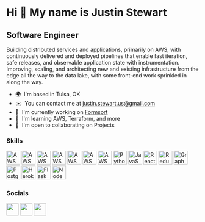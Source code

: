 Hi 👋 My name is Justin Stewart
===============================

Software Engineer
-----------------
Building distributed services and applications, primarily on AWS, with continuously delivered and deployed pipelines that enable fast iteration, safe releases, and observable application state with instrumentation. Improving, scaling, and architecting new and existing infrastructure from the edge all the way to the data lake, with some front-end work sprinkled in along the way.

*   🌍  I'm based in Tulsa, OK
*   ✉️  You can contact me at [justin.stewart.us@gmail.com](mailto:justin.stewart.us@gmail.com)
*   🚀  I'm currently working on [Formsort](http://formsort.com)
*   🧠  I'm learning AWS, Terraform, and more
*   🤝  I'm open to collaborating on Projects

### Skills 
<p align="left">
<a href="https://nodejs.org/en/" target="_blank" rel="noreferrer"><img src="https://github.com/weibeld/aws-icons-svg/blob/f502d5514b22ff5d2e7cc2b0a1faeaef77b60044/q1-2022/Architecture-Service-Icons_01312022/Arch_Compute/48/Arch_AWS-Lambda_48.svg" width="36" height="36" alt="AWS Lambda" /></a>
<a href="https://nodejs.org/en/" target="_blank" rel="noreferrer"><img src="https://github.com/weibeld/aws-icons-svg/blob/f502d5514b22ff5d2e7cc2b0a1faeaef77b60044/q1-2022/Architecture-Service-Icons_01312022/Arch_Compute/48/Arch_Amazon-Elastic-Container-Service_48.svg" width="36" height="36" alt="AWS ECS" /></a>
<a href="https://nodejs.org/en/" target="_blank" rel="noreferrer"><img src="https://github.com/weibeld/aws-icons-svg/blob/f502d5514b22ff5d2e7cc2b0a1faeaef77b60044/q1-2022/Architecture-Service-Icons_01312022/Arch_Compute/48/Arch_Amazon-EC2_48.svg" width="36" height="36" alt="AWS EC2" /></a>
<a href="https://nodejs.org/en/" target="_blank" rel="noreferrer"><img src="https://github.com/weibeld/aws-icons-svg/blob/f502d5514b22ff5d2e7cc2b0a1faeaef77b60044/q1-2022/Architecture-Service-Icons_01312022/Arch_Database/48/Arch_Amazon-DynamoDB_48.svg" width="36" height="36" alt="AWS DynamoDB" /></a>
<a href="https://nodejs.org/en/" target="_blank" rel="noreferrer"><img src="https://github.com/weibeld/aws-icons-svg/blob/f502d5514b22ff5d2e7cc2b0a1faeaef77b60044/q1-2022/Architecture-Service-Icons_01312022/Arch_Developer-Tools/48/Arch_AWS-CodeBuild_48.svg" width="36" height="36" alt="AWS CodeBuild" /></a>
<a href="https://nodejs.org/en/" target="_blank" rel="noreferrer"><img src="https://github.com/weibeld/aws-icons-svg/blob/f502d5514b22ff5d2e7cc2b0a1faeaef77b60044/q1-2022/Architecture-Service-Icons_01312022/Arch_Developer-Tools/48/Arch_AWS-CodeDeploy_48.svg" width="36" height="36" alt="AWS CodeDeploy" /></a>
<a href="https://nodejs.org/en/" target="_blank" rel="noreferrer"><img src="https://github.com/weibeld/aws-icons-svg/blob/f502d5514b22ff5d2e7cc2b0a1faeaef77b60044/q1-2022/Architecture-Service-Icons_01312022/Arch_Developer-Tools/48/Arch_AWS-CodePipeline_48.svg" width="36" height="36" alt="AWS CodePipeline" /></a>
<a href="https://www.python.org/" target="_blank" rel="noreferrer"><img src="https://raw.githubusercontent.com/danielcranney/readme-generator/main/public/icons/skills/python-colored.svg" width="36" height="36" alt="Python" /></a>
<a href="https://developer.mozilla.org/en-US/docs/Web/JavaScript" target="_blank" rel="noreferrer"><img src="https://raw.githubusercontent.com/danielcranney/readme-generator/main/public/icons/skills/javascript-colored.svg" width="36" height="36" alt="JavaScript" /></a>
<a href="https://reactjs.org/" target="_blank" rel="noreferrer"><img src="https://raw.githubusercontent.com/danielcranney/readme-generator/main/public/icons/skills/react-colored.svg" width="36" height="36" alt="React" /></a>
<a href="https://redux.js.org/" target="_blank" rel="noreferrer"><img src="https://raw.githubusercontent.com/danielcranney/readme-generator/main/public/icons/skills/redux-colored.svg" width="36" height="36" alt="Redux" /></a>
<a href="https://graphql.org/" target="_blank" rel="noreferrer"><img src="https://raw.githubusercontent.com/danielcranney/readme-generator/main/public/icons/skills/graphql-colored.svg" width="36" height="36" alt="GraphQL" /></a>
<a href="https://www.postgresql.org/" target="_blank" rel="noreferrer"><img src="https://raw.githubusercontent.com/danielcranney/readme-generator/main/public/icons/skills/postgresql-colored.svg" width="36" height="36" alt="PostgreSQL" /></a>
<a href="https://www.heroku.com/" target="_blank" rel="noreferrer"><img src="https://raw.githubusercontent.com/danielcranney/readme-generator/main/public/icons/skills/heroku-colored.svg" width="36" height="36" alt="Heroku" /></a>
<a href="https://flask.palletsprojects.com/en/2.0.x/" target="_blank" rel="noreferrer"><img src="https://raw.githubusercontent.com/danielcranney/readme-generator/main/public/icons/skills/flask-colored.svg" width="36" height="36" alt="Flask" /></a>
<a href="https://nodejs.org/en/" target="_blank" rel="noreferrer"><img src="https://raw.githubusercontent.com/danielcranney/readme-generator/main/public/icons/skills/nodejs-colored.svg" width="36" height="36" alt="NodeJS" /></a>
</p>
                    
### Socials  
<p align="left">
<a href="https://www.github.com/justinstewart" target="_blank" rel="noreferrer"><img src="https://raw.githubusercontent.com/danielcranney/readme-generator/main/public/icons/socials/github.svg" width="32" height="32" /></a>
<a href="https://www.linkedin.com/in/justinstewart1/" target="_blank" rel="noreferrer"><img src="https://raw.githubusercontent.com/danielcranney/readme-generator/main/public/icons/socials/linkedin.svg" width="32" height="32" /></a>
<a href="https://www.twitter.com/jstewok" target="_blank" rel="noreferrer"><img src="https://raw.githubusercontent.com/danielcranney/readme-generator/main/public/icons/socials/twitter.svg" width="32" height="32" /></a></p>
